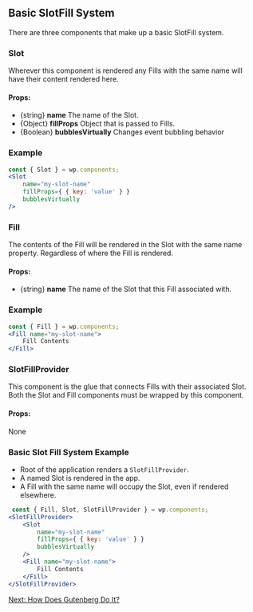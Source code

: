## Basic SlotFill System  ##
There are three components that make up a basic SlotFill system.

### Slot ##
Wherever this component is rendered any Fills with the same name will have their content rendered here.

#### Props: ####
* {string}  __name__             The name of the Slot.
* {Object}  __fillProps__         Object that is passed to Fills.
* {Boolean} __bubblesVirtually__ Changes event bubbling behavior     
### Example ###
```jsx
const { Slot } = wp.components;
<Slot 
    name="my-slot-name" 
    fillProps={ { key: 'value' } } 
    bubblesVirtually
/>
```

### Fill ##
The contents of the Fill will be rendered in the Slot with the same name property. Regardless of where the Fill is rendered.
#### Props: ####
* {string} __name__ The name of the Slot that this Fill associated with.

### Example ###
```jsx
const { Fill } = wp.components;
<Fill name="my-slot-name">
    Fill Contents
</Fill>
```

### SlotFillProvider ##
This component is the glue that connects Fills with their associated Slot. Both the Slot and Fill components must be wrapped by this component.
#### Props: ####
None


### Basic Slot Fill System Example ###
* Root of the application renders a `SlotFillProvider`.
* A named Slot is rendered in the app.
* A Fill with the same name will occupy the Slot, even if rendered elsewhere.


```jsx
 const { Fill, Slot, SlotFillProvider } = wp.components;
<SlotFillProvider>
    <Slot 
        name="my-slot-name" 
        fillProps={ { key: 'value' } } 
        bubblesVirtually
    />
    <Fill name="my-slot-name">
        Fill Contents
    </Fill>
</SlotFillProvider>
```

[Next: How Does Gutenberg Do It?](./how-does-gutenberg-do-it.md)